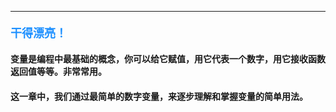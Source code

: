 ----------

#### <font color=#1E90FF size=4>**干得漂亮！**</font>



#### 变量是编程中最基础的概念，你可以给它赋值，用它代表一个数字，用它接收函数返回值等等。非常常用。
#### 这一章中，我们通过最简单的数字变量，来逐步理解和掌握变量的简单用法。
